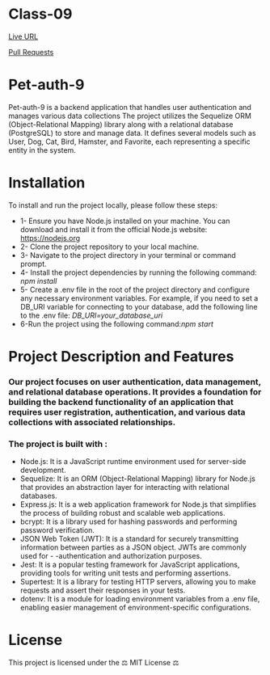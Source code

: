 # Class-09
[Live URL ](https://class-9-project.onrender.com/)

[Pull Requests](https://github.com/BasharIrani23/Pet-auth-9/pulls)

# Pet-auth-9
Pet-auth-9 is a backend application that handles user authentication and manages various data collections The project utilizes the Sequelize ORM (Object-Relational Mapping) library along with a relational database (PostgreSQL) to store and manage data. It defines several models such as User, Dog, Cat, Bird, Hamster, and Favorite, each representing a specific entity in the system. 


# Installation 
To install and run the project locally, please follow these steps:
- 1- Ensure you have Node.js installed on your machine. You can download and install it from the official Node.js website: https://nodejs.org
- 2- Clone the project repository to your local machine.
- 3- Navigate to the project directory in your terminal or command prompt.
- 4- Install the project dependencies by running the following command: *npm install* 
- 5- Create a .env file in the root of the project directory and configure any necessary environment variables. For example, if you need to set a DB_URI variable for connecting to your database, add the following line to the .env file: *DB_URI=your_database_uri*
- 6-Run the project using the following command:*npm start*


# Project Description and Features
### Our project focuses on user authentication, data management, and relational database operations. It provides a foundation for building the backend functionality of an application that requires user registration, authentication, and various data collections with associated relationships.
### The project is built with :
- Node.js: It is a JavaScript runtime environment used for server-side development.
- Sequelize: It is an ORM (Object-Relational Mapping) library for Node.js that provides an abstraction layer for interacting with relational databases.
- Express.js: It is a web application framework for Node.js that simplifies the process of building robust and scalable web applications.
- bcrypt: It is a library used for hashing passwords and performing password verification.
- JSON Web Token (JWT): It is a standard for securely transmitting information between parties as a JSON object. JWTs are commonly used for - -authentication and authorization purposes.
- Jest: It is a popular testing framework for JavaScript applications, providing tools for writing unit tests and performing assertions.
- Supertest: It is a library for testing HTTP servers, allowing you to make requests and assert their responses in your tests.
- dotenv: It is a module for loading environment variables from a .env file, enabling easier management of environment-specific configurations.

 # License
 This project is licensed under the ⚖️ MIT License ⚖️



